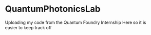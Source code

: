 # QuantumPhotonicsLab

Uploading my code from the Quantum Foundry Internship Here so it is easier to keep track off